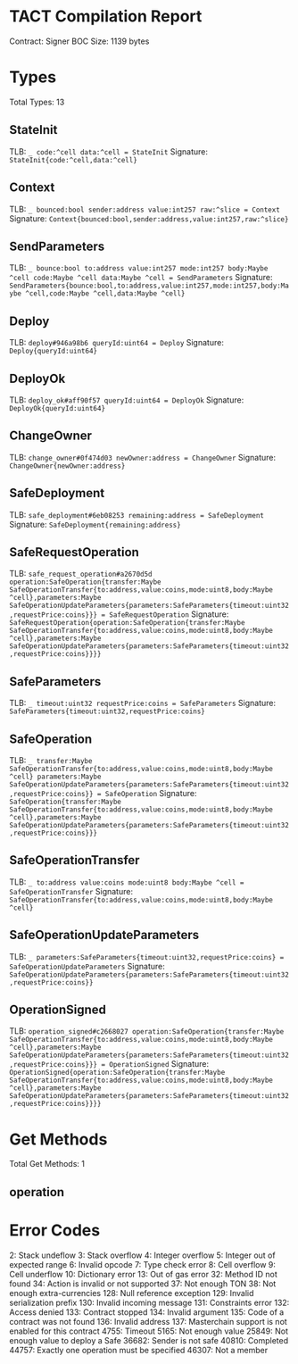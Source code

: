 # TACT Compilation Report
Contract: Signer
BOC Size: 1139 bytes

# Types
Total Types: 13

## StateInit
TLB: `_ code:^cell data:^cell = StateInit`
Signature: `StateInit{code:^cell,data:^cell}`

## Context
TLB: `_ bounced:bool sender:address value:int257 raw:^slice = Context`
Signature: `Context{bounced:bool,sender:address,value:int257,raw:^slice}`

## SendParameters
TLB: `_ bounce:bool to:address value:int257 mode:int257 body:Maybe ^cell code:Maybe ^cell data:Maybe ^cell = SendParameters`
Signature: `SendParameters{bounce:bool,to:address,value:int257,mode:int257,body:Maybe ^cell,code:Maybe ^cell,data:Maybe ^cell}`

## Deploy
TLB: `deploy#946a98b6 queryId:uint64 = Deploy`
Signature: `Deploy{queryId:uint64}`

## DeployOk
TLB: `deploy_ok#aff90f57 queryId:uint64 = DeployOk`
Signature: `DeployOk{queryId:uint64}`

## ChangeOwner
TLB: `change_owner#0f474d03 newOwner:address = ChangeOwner`
Signature: `ChangeOwner{newOwner:address}`

## SafeDeployment
TLB: `safe_deployment#6eb08253 remaining:address = SafeDeployment`
Signature: `SafeDeployment{remaining:address}`

## SafeRequestOperation
TLB: `safe_request_operation#a2670d5d operation:SafeOperation{transfer:Maybe SafeOperationTransfer{to:address,value:coins,mode:uint8,body:Maybe ^cell},parameters:Maybe SafeOperationUpdateParameters{parameters:SafeParameters{timeout:uint32,requestPrice:coins}}} = SafeRequestOperation`
Signature: `SafeRequestOperation{operation:SafeOperation{transfer:Maybe SafeOperationTransfer{to:address,value:coins,mode:uint8,body:Maybe ^cell},parameters:Maybe SafeOperationUpdateParameters{parameters:SafeParameters{timeout:uint32,requestPrice:coins}}}}`

## SafeParameters
TLB: `_ timeout:uint32 requestPrice:coins = SafeParameters`
Signature: `SafeParameters{timeout:uint32,requestPrice:coins}`

## SafeOperation
TLB: `_ transfer:Maybe SafeOperationTransfer{to:address,value:coins,mode:uint8,body:Maybe ^cell} parameters:Maybe SafeOperationUpdateParameters{parameters:SafeParameters{timeout:uint32,requestPrice:coins}} = SafeOperation`
Signature: `SafeOperation{transfer:Maybe SafeOperationTransfer{to:address,value:coins,mode:uint8,body:Maybe ^cell},parameters:Maybe SafeOperationUpdateParameters{parameters:SafeParameters{timeout:uint32,requestPrice:coins}}}`

## SafeOperationTransfer
TLB: `_ to:address value:coins mode:uint8 body:Maybe ^cell = SafeOperationTransfer`
Signature: `SafeOperationTransfer{to:address,value:coins,mode:uint8,body:Maybe ^cell}`

## SafeOperationUpdateParameters
TLB: `_ parameters:SafeParameters{timeout:uint32,requestPrice:coins} = SafeOperationUpdateParameters`
Signature: `SafeOperationUpdateParameters{parameters:SafeParameters{timeout:uint32,requestPrice:coins}}`

## OperationSigned
TLB: `operation_signed#c2668027 operation:SafeOperation{transfer:Maybe SafeOperationTransfer{to:address,value:coins,mode:uint8,body:Maybe ^cell},parameters:Maybe SafeOperationUpdateParameters{parameters:SafeParameters{timeout:uint32,requestPrice:coins}}} = OperationSigned`
Signature: `OperationSigned{operation:SafeOperation{transfer:Maybe SafeOperationTransfer{to:address,value:coins,mode:uint8,body:Maybe ^cell},parameters:Maybe SafeOperationUpdateParameters{parameters:SafeParameters{timeout:uint32,requestPrice:coins}}}}`

# Get Methods
Total Get Methods: 1

## operation

# Error Codes
2: Stack undeflow
3: Stack overflow
4: Integer overflow
5: Integer out of expected range
6: Invalid opcode
7: Type check error
8: Cell overflow
9: Cell underflow
10: Dictionary error
13: Out of gas error
32: Method ID not found
34: Action is invalid or not supported
37: Not enough TON
38: Not enough extra-currencies
128: Null reference exception
129: Invalid serialization prefix
130: Invalid incoming message
131: Constraints error
132: Access denied
133: Contract stopped
134: Invalid argument
135: Code of a contract was not found
136: Invalid address
137: Masterchain support is not enabled for this contract
4755: Timeout
5165: Not enough value
25849: Not enough value to deploy a Safe
36682: Sender is not safe
40810: Completed
44757: Exactly one operation must be specified
46307: Not a member